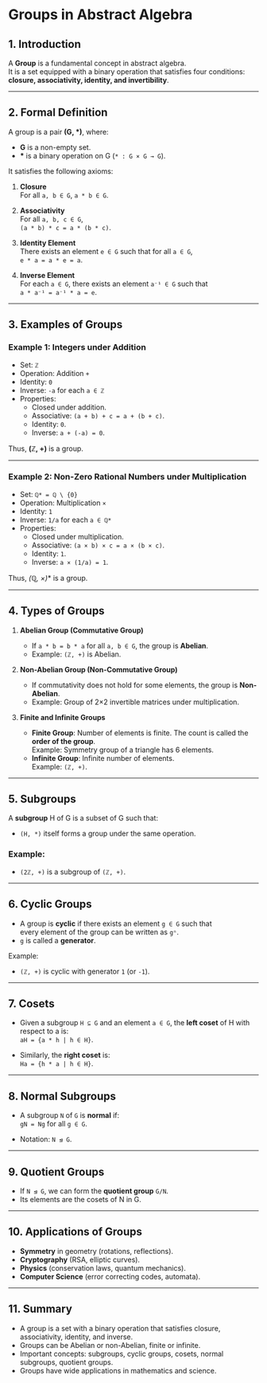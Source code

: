 # Groups in Abstract Algebra

## 1. Introduction
A **Group** is a fundamental concept in abstract algebra.  
It is a set equipped with a binary operation that satisfies four conditions: **closure, associativity, identity, and invertibility**.

---

## 2. Formal Definition
A group is a pair **(G, *)**, where:
- **G** is a non-empty set.
- **\*** is a binary operation on G (`* : G × G → G`).

It satisfies the following axioms:

1. **Closure**  
   For all `a, b ∈ G`, `a * b ∈ G`.

2. **Associativity**  
   For all `a, b, c ∈ G`,  
   `(a * b) * c = a * (b * c)`.

3. **Identity Element**  
   There exists an element `e ∈ G` such that for all `a ∈ G`,  
   `e * a = a * e = a`.

4. **Inverse Element**  
   For each `a ∈ G`, there exists an element `a⁻¹ ∈ G` such that  
   `a * a⁻¹ = a⁻¹ * a = e`.

---

## 3. Examples of Groups

### Example 1: Integers under Addition
- Set: `ℤ`
- Operation: Addition `+`
- Identity: `0`
- Inverse: `-a` for each `a ∈ ℤ`
- Properties:
  - Closed under addition.
  - Associative: `(a + b) + c = a + (b + c)`.
  - Identity: `0`.
  - Inverse: `a + (-a) = 0`.

Thus, **(ℤ, +)** is a group.

---

### Example 2: Non-Zero Rational Numbers under Multiplication
- Set: `ℚ* = ℚ \ {0}`
- Operation: Multiplication `×`
- Identity: `1`
- Inverse: `1/a` for each `a ∈ ℚ*`
- Properties:
  - Closed under multiplication.
  - Associative: `(a × b) × c = a × (b × c)`.
  - Identity: `1`.
  - Inverse: `a × (1/a) = 1`.

Thus, **(ℚ*, ×)** is a group.

---

## 4. Types of Groups

1. **Abelian Group (Commutative Group)**  
   - If `a * b = b * a` for all `a, b ∈ G`, the group is **Abelian**.  
   - Example: `(ℤ, +)` is Abelian.

2. **Non-Abelian Group (Non-Commutative Group)**  
   - If commutativity does not hold for some elements, the group is **Non-Abelian**.  
   - Example: Group of 2×2 invertible matrices under multiplication.

3. **Finite and Infinite Groups**  
   - **Finite Group**: Number of elements is finite. The count is called the **order of the group**.  
     Example: Symmetry group of a triangle has 6 elements.  
   - **Infinite Group**: Infinite number of elements.  
     Example: `(ℤ, +)`.

---

## 5. Subgroups
A **subgroup** H of G is a subset of G such that:
- `(H, *)` itself forms a group under the same operation.  

### Example:
- `(2ℤ, +)` is a subgroup of `(ℤ, +)`.

---

## 6. Cyclic Groups
- A group is **cyclic** if there exists an element `g ∈ G` such that  
  every element of the group can be written as `gⁿ`.  
- `g` is called a **generator**.

Example:  
- `(ℤ, +)` is cyclic with generator `1` (or `-1`).

---

## 7. Cosets
- Given a subgroup `H ⊆ G` and an element `a ∈ G`, the **left coset** of H with respect to a is:  
  `aH = {a * h | h ∈ H}`.

- Similarly, the **right coset** is:  
  `Ha = {h * a | h ∈ H}`.

---

## 8. Normal Subgroups
- A subgroup `N` of `G` is **normal** if:  
  `gN = Ng` for all `g ∈ G`.

- Notation: `N ⊴ G`.

---

## 9. Quotient Groups
- If `N ⊴ G`, we can form the **quotient group** `G/N`.  
- Its elements are the cosets of N in G.

---

## 10. Applications of Groups
- **Symmetry** in geometry (rotations, reflections).
- **Cryptography** (RSA, elliptic curves).
- **Physics** (conservation laws, quantum mechanics).
- **Computer Science** (error correcting codes, automata).

---

## 11. Summary
- A group is a set with a binary operation that satisfies closure, associativity, identity, and inverse.  
- Groups can be Abelian or non-Abelian, finite or infinite.  
- Important concepts: subgroups, cyclic groups, cosets, normal subgroups, quotient groups.  
- Groups have wide applications in mathematics and science.

